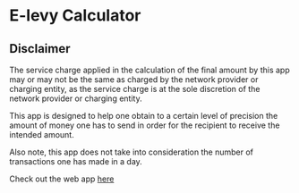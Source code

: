 # E-levy Calculator

## Disclaimer
The service charge applied in the calculation of the final amount by this app may or may not be the same as charged by the network provider or charging entity, as the service charge is at the sole discretion of the network provider or charging entity.

This app is designed to help one obtain to a certain level of precision the amount of money one has to send in order for the recipient to receive the intended amount.

Also note, this app does not take into consideration the number of transactions one has made in a day.

Check out the web app [here](https://sammyach.github.io/elevy-calculator/)
